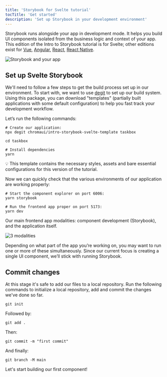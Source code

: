 ```yaml
---
title: 'Storybook for Svelte tutorial'
tocTitle: 'Get started'
description: 'Set up Storybook in your development environment'
---
```


Storybook runs alongside your app in development mode. It helps you build UI components isolated from the business logic and context of your app. This edition of the Intro to Storybook tutorial is for Svelte; other editions exist for [Vue](/intro-to-storybook/vue/en/get-started), [Angular](/intro-to-storybook/angular/en/get-started), [React](/intro-to-storybook/react/en/get-started), [React Native](/intro-to-storybook/react-native/en/get-started).

![Storybook and your app](/intro-to-storybook/storybook-relationship.jpg)

## Set up Svelte Storybook

We'll need to follow a few steps to get the build process set up in our environment. To start with, we want to use [degit](https://github.com/Rich-Harris/degit) to set up our build system. Using this package, you can download "templates" (partially built applications with some default configuration) to help you fast track your development workflow.

Let’s run the following commands:

```shell:clipboard=false
# Create our application:
npx degit chromaui/intro-storybook-svelte-template taskbox

cd taskbox

# Install dependencies
yarn
```

<div class="aside">
💡 This template contains the necessary styles, assets and bare essential configurations for this version of the tutorial.
</div>

Now we can quickly check that the various environments of our application are working properly:

```shell:clipboard=false
# Start the component explorer on port 6006:
yarn storybook

# Run the frontend app proper on port 5173:
yarn dev
```

Our main frontend app modalities: component development (Storybook), and the application itself.

<!-- Needs to be updated and the link updated to ![Main modalities](/intro-to-storybook/app-main-modalities-svelte.png) -->

![3 modalities](/intro-to-storybook/app-three-modalities-svelte.png)

Depending on what part of the app you’re working on, you may want to run one or more of these simultaneously. Since our current focus is creating a single UI component, we’ll stick with running Storybook.

## Commit changes

At this stage it's safe to add our files to a local repository. Run the following commands to initialize a local repository, add and commit the changes we've done so far.

```shell
git init
```

Followed by:

```shell
git add .
```

Then:

```shell
git commit -m "first commit"
```

And finally:

```shell
git branch -M main
```

Let's start building our first component!

